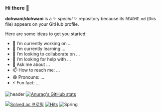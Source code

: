 ### Hi there 👋


**dohwani/dohwani** is a ✨ _special_ ✨ repository because its `README.md` (this file) appears on your GitHub profile.

Here are some ideas to get you started:

- 🔭 I’m currently working on ...
- 🌱 I’m currently learning ...
- 👯 I’m looking to collaborate on ...
- 🤔 I’m looking for help with ...
- 💬 Ask me about ...
- 📫 How to reach me: ...
- 😄 Pronouns: ...
- ⚡ Fun fact: ...

![header](https://capsule-render.vercel.app/api?type=cylinder&height=300&color=gradient&text=윤도환%20입니다.&fontSize=40&fontAlign=50&animation=twinkling&desc=열심히%20배우는%20중입니다&descAlign=50
)
[![Anurag's GitHub stats](https://github-readme-stats.vercel.app/api?username=dohwani&title_color=ff0000)](https://github.com/dohwani/github-readme-stats)

[![Solved.ac
프로필](http://mazassumnida.wtf/api/generate_badge?boj=stc1015)](https://solved.ac/{handle})
[![Hits](https://hits.seeyoufarm.com/api/count/incr/badge.svg?url=https%3A%2F%2Fgithub.com%2Fdohwani&count_bg=%233D9CC8&title_bg=%23555555&icon=&icon_color=%23E7E7E7&title=today&edge_flat=true)](https://hits.seeyoufarm.com)
![Spring](https://img.shields.io/badge/javascripts-6DB33F.svg?&style=for-the-badge&logo=spring&logoColor=white)


